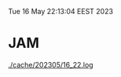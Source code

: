 Tue 16 May 22:13:04 EEST 2023
# JAM
<a href='./cache/202305/16_22.log'>./cache/202305/16_22.log</a>
